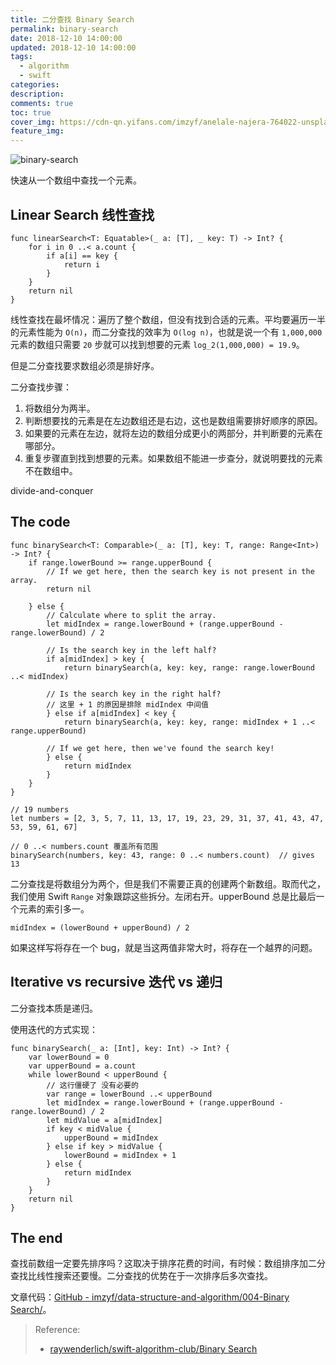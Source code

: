 ```yaml
---
title: 二分查找 Binary Search
permalink: binary-search
date: 2018-12-10 14:00:00
updated: 2018-12-10 14:00:00
tags:
  - algorithm
  - swift
categories:
description:
comments: true
toc: true
cover_img: https://cdn-qn.yifans.com/imzyf/anelale-najera-764022-unsplash.jpg
feature_img:
---
```


<img src="https://cdn-qn.yifans.com/imzyf/anelale-najera-764022-unsplash.jpg" alt="binary-search" />

快速从一个数组中查找一个元素。

## Linear Search 线性查找

```
func linearSearch<T: Equatable>(_ a: [T], _ key: T) -> Int? {
    for i in 0 ..< a.count {
        if a[i] == key {
            return i
        }
    }
    return nil
}
```

线性查找在最坏情况：遍历了整个数组，但没有找到合适的元素。平均要遍历一半的元素性能为 `O(n)`，而二分查找的效率为 `O(log n)`，也就是说一个有 `1,000,000` 元素的数组只需要 `20` 步就可以找到想要的元素 `log_2(1,000,000) = 19.9`。

<!-- more -->

但是二分查找要求数组必须是排好序。

二分查找步骤：

1. 将数组分为两半。
2. 判断想要找的元素是在左边数组还是右边，这也是数组需要排好顺序的原因。
3. 如果要的元素在左边，就将左边的数组分成更小的两部分，并判断要的元素在哪部分。
4. 重复步骤直到找到想要的元素。如果数组不能进一步查分，就说明要找的元素不在数组中。

divide-and-conquer

## The code

```
func binarySearch<T: Comparable>(_ a: [T], key: T, range: Range<Int>) -> Int? {
    if range.lowerBound >= range.upperBound {
        // If we get here, then the search key is not present in the array.
        return nil

    } else {
        // Calculate where to split the array.
        let midIndex = range.lowerBound + (range.upperBound - range.lowerBound) / 2

        // Is the search key in the left half?
        if a[midIndex] > key {
            return binarySearch(a, key: key, range: range.lowerBound ..< midIndex)

        // Is the search key in the right half?
        // 这里 + 1 的原因是排除 midIndex 中间值
        } else if a[midIndex] < key {
            return binarySearch(a, key: key, range: midIndex + 1 ..< range.upperBound)

        // If we get here, then we've found the search key!
        } else {
            return midIndex
        }
    }
}
```

```
// 19 numbers
let numbers = [2, 3, 5, 7, 11, 13, 17, 19, 23, 29, 31, 37, 41, 43, 47, 53, 59, 61, 67]

// 0 ..< numbers.count 覆盖所有范围
binarySearch(numbers, key: 43, range: 0 ..< numbers.count)  // gives 13
```

二分查找是将数组分为两个，但是我们不需要正真的创建两个新数组。取而代之，我们使用 Swift `Range` 对象跟踪这些拆分。左闭右开。upperBound 总是比最后一个元素的索引多一。

```
midIndex = (lowerBound + upperBound) / 2
```

如果这样写将存在一个 bug，就是当这两值非常大时，将存在一个越界的问题。

## Iterative vs recursive 迭代 vs 递归

二分查找本质是递归。

使用迭代的方式实现：

```
func binarySearch(_ a: [Int], key: Int) -> Int? {
    var lowerBound = 0
    var upperBound = a.count
    while lowerBound < upperBound {
        // 这行僵硬了 没有必要的
        var range = lowerBound ..< upperBound
        let midIndex = range.lowerBound + (range.upperBound - range.lowerBound) / 2
        let midValue = a[midIndex]
        if key < midValue {
            upperBound = midIndex
        } else if key > midValue {
            lowerBound = midIndex + 1
        } else {
            return midIndex
        }
    }
    return nil
}
```

## The end

查找前数组一定要先排序吗？这取决于排序花费的时间，有时候：数组排序加二分查找比线性搜索还要慢。二分查找的优势在于一次排序后多次查找。

文章代码：[GitHub - imzyf/data-structure-and-algorithm/004-Binary Search/](https://github.com/imzyf/data-structure-and-algorithm/tree/master/004-Binary%20Search)。

> Reference:
>
> - [raywenderlich/swift-algorithm-club/Binary Search](https://github.com/raywenderlich/swift-algorithm-club/tree/master/Binary%20Search)
